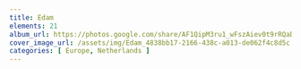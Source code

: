 ```yaml
---
title: Edam
elements: 21
album_url: https://photos.google.com/share/AF1QipM3ru1_wFszAiev0t9rRQaDWwbk_M2x95uaKLjj2SDKbbsFerY08UZffoViWxd6Dw?key=UkQzSUVyTlVZZ3ljdG5LeDVIVXNXZ05ucWVaUVhR
cover_image_url: /assets/img/Edam_4838bb17-2166-438c-a013-de062f4c8d5c.jpg
categories: [ Europe, Netherlands ]
---
```

